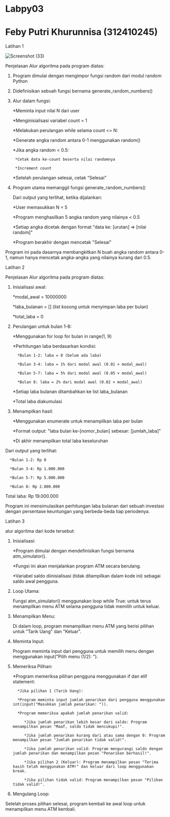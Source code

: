 # Labpy03
# Feby Putri Khurunnisa (312410245)

Latihan 1

![Screenshot (33)](https://github.com/user-attachments/assets/8ba9708c-fa99-44de-941b-7b6f8adc418f)

Penjelasan Alur algoritma pada program diatas:

1. Program dimulai dengan mengimpor fungsi random dari modul random Python
   
2. Didefinisikan sebuah fungsi bernama generate_random_numbers()
   
3. Alur dalam fungsi:
   
   *Meminta input nilai N dari user
   
   *Menginisialisasi variabel count = 1
   
   *Melakukan perulangan while selama count <= N:

   *Generate angka random antara 0-1 menggunakan random()
   
     *Jika angka random < 0.5:
   
        *Cetak data ke-count beserta nilai randomnya
   
        *Increment count
   
   *Setelah perulangan selesai, cetak "Selesai"
   
4. Program utama memanggil fungsi generate_random_numbers()

   Dari output yang terlihat, ketika dijalankan:

     *User memasukkan N = 5

     *Program menghasilkan 5 angka random yang nilainya < 0.5

     *Setiap angka dicetak dengan format "data ke: [urutan] => [nilai random]"

     *Program berakhir dengan mencetak "Selesai"
   
Program ini pada dasarnya membangkitkan N buah angka random antara 0-1, namun hanya mencetak angka-angka yang nilainya kurang dari 0.5.

Latihan 2



Penjelasan Alur algoritma pada program diatas:

1. Inisialisasi awal:

      *modal_awal = 10000000

      *laba_bulanan = [] (list kosong untuk menyimpan laba per bulan)

      *total_laba = 0

2. Perulangan untuk bulan 1-8:

      *Menggunakan for loop for bulan in range(1, 9)

      *Perhitungan laba berdasarkan kondisi:

         *Bulan 1-2: laba = 0 (belum ada laba)

         *Bulan 3-4: laba = 1% dari modal awal (0.01 × modal_awal)

         *Bulan 5-7: laba = 5% dari modal awal (0.05 × modal_awal)

         *Bulan 8: laba = 2% dari modal awal (0.02 × modal_awal)

      *Setiap laba bulanan ditambahkan ke list laba_bulanan

      *Total laba diakumulasi

3. Menampilkan hasil:

      *Menggunakan enumerate untuk menampilkan laba per bulan

      *Format output: "laba bulan ke-[nomor_bulan] sebesar: [jumlah_laba]"

      *Di akhir menampilkan total laba keseluruhan

Dari output yang terlihat:

      *Bulan 1-2: Rp 0

      *Bulan 3-4: Rp 1.000.000

      *Bulan 5-7: Rp 5.000.000

      *Bulan 8: Rp 2.000.000

Total laba: Rp 19.000.000

Program ini mensimulasikan perhitungan laba bulanan dari sebuah investasi dengan persentase keuntungan yang berbeda-beda tiap periodenya.

Latihan 3



alur algoritma dari kode tersebut:

1. Inisialisasi:
   
      *Program dimulai dengan mendefinisikan fungsi bernama atm_simulator().
   
      *Fungsi ini akan menjalankan program ATM secara berulang.
   
      *Variabel saldo diinisialisasi (tidak ditampilkan dalam kode ini) sebagai saldo awal pengguna.
   
2. Loop Utama:
   
      Fungsi atm_simulator() menggunakan loop while True: untuk terus menampilkan menu ATM selama pengguna tidak memilih untuk keluar.
   
3. Menampilkan Menu:
   
      Di dalam loop, program menampilkan menu ATM yang berisi pilihan untuk "Tarik Uang" dan "Keluar".
   
4. Meminta Input:
   
      Program meminta input dari pengguna untuk memilih menu dengan menggunakan input("Pilih menu (1/2): ").

5. Memeriksa Pilihan:

      *Program memeriksa pilihan pengguna menggunakan if dan elif statement:
   
         *Jika pilihan 1 (Tarik Uang):
   
         *Program meminta input jumlah penarikan dari pengguna menggunakan int(input("Masukkan jumlah penarikan: ")).
   
         *Program memeriksa apakah jumlah penarikan valid:
   
            *Jika jumlah penarikan lebih besar dari saldo: Program menampilkan pesan "Maaf, saldo tidak mencukupi!".
   
            *Jika jumlah penarikan kurang dari atau sama dengan 0: Program menampilkan pesan "Jumlah penarikan tidak valid!".
   
            *Jika jumlah penarikan valid: Program mengurangi saldo dengan jumlah penarikan dan menampilkan pesan "Penarikan berhasil!".
   
            *Jika pilihan 2 (Keluar): Program menampilkan pesan "Terima kasih telah menggunakan ATM!" dan keluar dari loop menggunakan break.
   
            *Jika pilihan tidak valid: Program menampilkan pesan "Pilihan tidak valid!".
   
7. Mengulang Loop:
   
Setelah proses pilihan selesai, program kembali ke awal loop untuk menampilkan menu ATM kembali.
